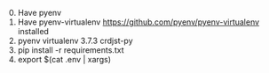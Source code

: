 0. Have pyenv
1. Have pyenv-virtualenv https://github.com/pyenv/pyenv-virtualenv installed
2. pyenv virtualenv 3.7.3 crdjst-py
3. pip install -r requirements.txt 
4. export $(cat .env | xargs)
